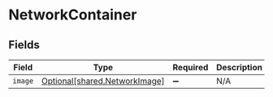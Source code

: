 # NetworkContainer


## Fields

| Field                                                                    | Type                                                                     | Required                                                                 | Description                                                              |
| ------------------------------------------------------------------------ | ------------------------------------------------------------------------ | ------------------------------------------------------------------------ | ------------------------------------------------------------------------ |
| `image`                                                                  | [Optional[shared.NetworkImage]](undefined/models/shared/networkimage.md) | :heavy_minus_sign:                                                       | N/A                                                                      |